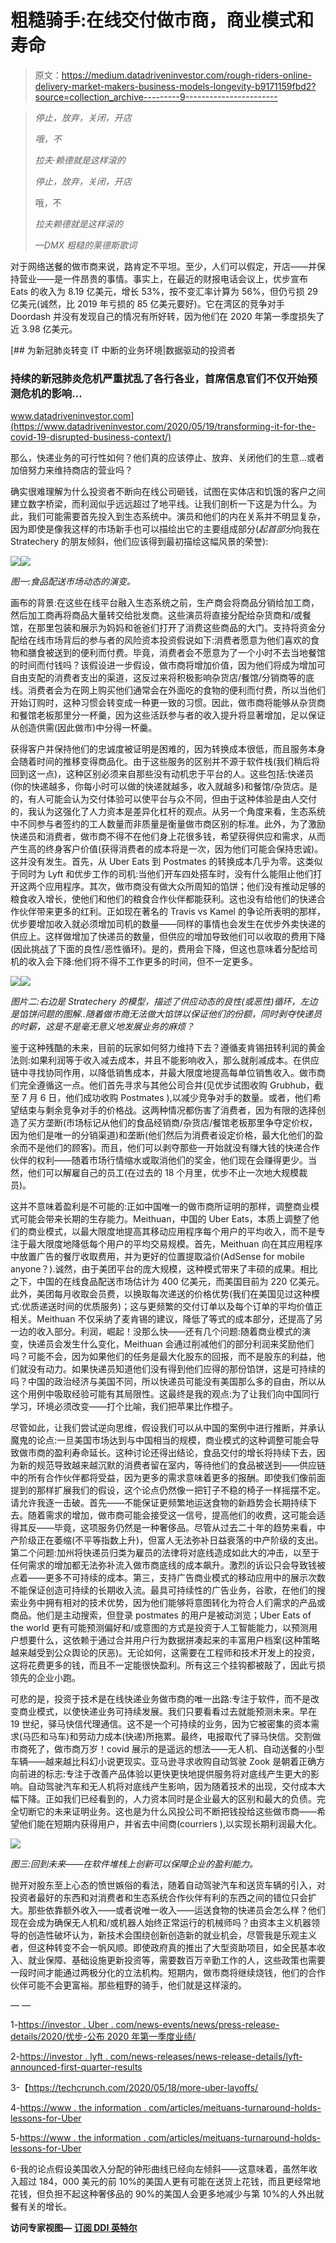 # 粗糙骑手:在线交付做市商，商业模式和寿命

> 原文：<https://medium.datadriveninvestor.com/rough-riders-online-delivery-market-makers-business-models-longevity-b9171159fbd2?source=collection_archive---------9----------------------->

> *停止，放弃，关闭，开店*
> 
> *哦，不*
> 
> *拉夫·赖德就是这样滚的*
> 
> *停止，放弃，关闭，开店*
> 
> 哦，不
> 
> *拉夫赖德就是这样滚的*
> 
> *—DMX 粗糙的莱德斯歌词*

对于网络送餐的做市商来说，路肯定不平坦。至少，人们可以假定，开店——并保持营业——是一件昂贵的事情。事实上，在最近的财报电话会议上，优步宣布 Eats 的收入为 8.19 亿美元，增长 53%，按不变汇率计算为 56%，但仍亏损 29 亿美元(诚然，比 2019 年亏损的 85 亿美元要好)。它在湾区的竞争对手 Doordash 并没有发现自己的情况有所好转，因为他们在 2020 年第一季度损失了近 3.98 亿美元。

[](https://www.datadriveninvestor.com/2020/05/19/transforming-it-for-the-covid-19-disrupted-business-context/) [## 为新冠肺炎转变 IT 中断的业务环境|数据驱动的投资者

### 持续的新冠肺炎危机严重扰乱了各行各业，首席信息官们不仅开始预测危机的影响…

www.datadriveninvestor.com](https://www.datadriveninvestor.com/2020/05/19/transforming-it-for-the-covid-19-disrupted-business-context/) 

那么，快递业务的可行性如何？他们真的应该停止、放弃、关闭他们的生意…或者加倍努力来维持商店的营业吗？

确实很难理解为什么投资者不断向在线公司砸钱，试图在实体店和饥饿的客户之间建立数字桥梁，而利润似乎远远超过了地平线。让我们剖析一下这是为什么。为此，我们可能需要首先投入到生态系统中。演员和他们的内在关系并不明显复杂，因为即使是像我这样的市场新手也可以描绘出它的主要组成部分(*起首部分*向我在 Stratechery 的朋友倾斜，他们应该得到最初描绘这幅风景的荣誉):

![](img/8be8bdc4d261dd3a1ad0489e01ccaa93.png)![](img/98dd6ad8cc4f1a39e705580f1bfb95b3.png)

*图一:食品配送市场动态的演变。*

画布的背景:在这些在线平台融入生态系统之前，生产商会将商品分销给加工商，然后加工商再将商品大量转交给批发商。这些演员将直接分配给杂货商和/或餐馆，在那里包装和展示为妈妈和爸爸们打开了消费这些商品的大门。支持将资金分配给在线市场背后的参与者的风险资本投资假说如下:消费者愿意为他们喜欢的食物和膳食被送到的便利而付费。毕竟，消费者会不愿意为了一个小时不去当地餐馆的时间而付钱吗？该假设进一步假设，做市商将增加价值，因为他们将成为增加可自由支配的消费者支出的渠道，这反过来将积极影响杂货店/餐馆/分销商等的底线。消费者会为在网上购买他们通常会在外面吃的食物的便利而付费，所以当他们开始订购时，这种习惯会转变成一种更一致的习惯。因此，做市商将能够从杂货商和餐馆老板那里分一杯羹，因为这些活跃参与者的收入提升将显著增加，足以保证从创造供需(因此做市)中分得一杯羹。

获得客户并保持他们的忠诚度被证明是困难的，因为转换成本很低，而且服务本身会随着时间的推移变得商品化。由于这些服务的区别并不源于软件栈(我们稍后将回到这一点)，这种区别必须来自那些没有动机忠于平台的人。这些包括:快递员(你的快递越多，你每小时可以做的快递就越多，收入就越多)和餐馆/杂货店。是的，有人可能会认为交付体验可以使平台与众不同，但由于这种体验是由人交付的，我认为这强化了人力资本是差异化杠杆的观点。从另一个角度来看，生态系统中不同参与者签约的工人数量而非质量是衡量做市商区别的标准。此外，为了激励快递员和消费者，做市商不得不在他们身上花很多钱，希望获得供应和需求，从而产生高的终身客户价值(获得消费者的成本将是一次，因为他们可能会保持忠诚)。这并没有发生。首先，从 Uber Eats 到 Postmates 的转换成本几乎为零。这类似于同时为 Lyft 和优步工作的司机:当他们开车四处搭车时，没有什么能阻止他们打开这两个应用程序。其次，做市商没有做大众所周知的馅饼；他们没有推动足够的粮食收入增长，使他们和他们的粮食合作伙伴都能获利。这也没有给他们的快递合作伙伴带来更多的红利。正如现在著名的 Travis vs Kamel 的争论所表明的那样，优步要增加收入就必须增加司机的数量——同样的事情也会发生在优步外卖快递的供应上。这样做增加了快递员的数量，但供应的增加导致他们可以收取的费用下降(因此挑战了下面的良性/恶性循环)。是的，费用会下降，但这也意味着分配给司机的收入会下降:他们将不得不工作更多的时间，但不一定更多。

![](img/b28207bef13b5c5674298a74d577e8f4.png)![](img/3673a061a0a67b0a8d778842668d1e74.png)

*图片二:右边是 Stratechery 的模型，描述了供应动态的良性(或恶性)循环，左边是馅饼问题的图解..随着做市商无法做大馅饼以保证他们的份额，同时剥夺快递员的时薪，这是不是毫无意义地发展业务的麻烦？*

鉴于这种残酷的未来，目前的玩家如何努力维持下去？遵循麦肯锡扭转利润的黄金法则:如果利润等于收入减去成本，并且不能影响收入，那么就削减成本。在供应链中寻找协同作用，以降低销售成本，并最大限度地提高每单位销售收入。做市商们完全遵循这一点。他们首先寻求与其他公司合并(见优步试图收购 Grubhub，截至 7 月 6 日，他们成功收购 Postmates ),以减少竞争对手的数量。或者，他们希望结束与剩余竞争对手的价格战。这两种情况都伤害了消费者，因为有限的选择创造了买方垄断(市场标记从他们的食品经销商/杂货店/餐馆老板那里争夺定价权，因为他们是唯一的分销渠道)和垄断(他们然后为消费者设定价格，最大化他们的盈余而不是他们的顾客)。而且，他们可以剥夺那些一开始就没有赚大钱的快递合作伙伴的权利——随着市场行情缩水或取消他们的奖金，他们现在会赚得更少。当然，他们可以解雇自己的员工(在过去的 18 个月里，优步不止一次地大规模裁员)。

这并不意味着盈利是不可能的:正如中国唯一的做市商所证明的那样，调整商业模式可能会带来长期的生存能力。Meithuan，中国的 Uber Eats，本质上调整了他们的商业模式，以最大限度地提高其移动应用程序每个用户的平均收入，而不是专注于最大限度地降低每个用户的平均交易规模。首先，Meithuan 向在其应用程序中放置广告的餐厅收取费用，并为更好的位置提取溢价(AdSense for mobile anyone？).诚然，由于美团平台的庞大规模，这种模式带来了丰硕的成果。相比之下，中国的在线食品配送市场估计为 400 亿美元，而美国目前为 220 亿美元。此外，美团每月收取会员费，以换取每次递送的价格优势(我们在美国见过这种模式:优质递送时间的优质服务)；这与更频繁的交付订单以及每个订单的平均价值正相关。Meithuan 不仅采纳了麦肯锡的建议，降低了等式的成本部分，还提高了另一边的收入部分。利润，崛起！没那么快——还有几个问题:随着商业模式的演变，快递员会发生什么变化，Meithuan 会通过削减他们的部分利润来奖励他们吗？可能不会，因为如果他们的任务是最大化股东的回报，而不是股东的利益，他们就没有动力。如果快递员知道他们没有得到他们应得的那份馅饼，这是可持续的吗？中国的政治经济与美国不同，所以快递员可能没有美国那么多的自由，所以从这个用例中吸取经验可能有其局限性。这最终是我的观点:为了让我们向中国同行学习，环境必须改变——打个比喻，我们把苹果比作橙子。

尽管如此，让我们尝试逆向思维，假设我们可以从中国的案例中进行推断，并承认魔鬼的论点:一旦美国市场达到与中国相当的规模，商业模式的这种调整可能会导致做市商的盈利寿命延长。这种讨论还得出结论，食品交付的增长将持续下去，因为新的规范导致越来越沉默的消费者留在室内，等待他们的食品被送到——供应链中的所有合作伙伴都将受益，因为更多的需求意味着更多的报酬。即使我们像前面提到的那样扩展我们的假设，这个论点仍然像一把钉子不稳的椅子一样摇摆不定。请允许我逐一击破。首先——不能保证更频繁地运送食物的新趋势会长期持续下去。随着需求的增加，做市商可能会接受这一信号，提高他们的收费，这可能会适得其反——毕竟，这项服务仍然是一种奢侈品。尽管从过去二十年的趋势来看，中产阶级正在萎缩(不平等指数上升)，但富人无法弥补日益衰落的中产阶级的支出。第二个问题:加州将快递员归类为雇员的法律将对底线造成如此大的冲击，以至于任何需求的增加都无法弥补流入做市商底线的成本飙升。激烈的诉讼只会导致钱被点着——更多不可持续的成本。第三，支持广告商业模式的移动应用中的展示次数不能保证创造可持续的长期收入流。最具可持续性的广告业务，谷歌，在他们的搜索业务中拥有相对的技术优势，因为他们能够将意图转化为符合人们需求的产品或商品。他们是主动搜索，但登录 postmates 的用户是被动浏览；Uber Eats of the world 更有可能预测偏好和/或意图的方式是投资于人工智能能力，以预测用户想要什么，这依赖于通过合并用户行为数据拼凑起来的丰富用户档案(这种策略越来越受到公众舆论的厌恶)。无论如何，这需要在工程师和技术开发上的投资，这将花费更多的钱，而且不一定能很快盈利。所有这三个挂钩都被敲了，因此亏损领先的企业小跑。

可悲的是，投资于技术是在线快递业务做市商的唯一出路:专注于软件，而不是改变商业模式，以使快递业务可持续发展。我们只要看看过去就能预测未来。早在 19 世纪，驿马快信代理通信。这不是一个可持续的业务，因为它被密集的资本需求(马匹和马车)和劳动力成本(快递)所拖累。最终，电报取代了驿马快信。交割做市商死了，做市商万岁！covid 展示的是遥远的想法——无人机、自动送餐的小型车辆——越来越比科幻小说更现实。亚马逊寻求收购自动驾驶 Zook 是朝着正确方向前进的标志:专注于改善产品体验以更快更快地提供服务将对底线产生更大的影响。自动驾驶汽车和无人机将对底线产生影响，因为随着技术的出现，交付成本大幅下降。正如我们已经看到的，人力资本同时是企业最大的区别和最大的负债。完全切断它的未来证明业务。这也是为什么风投公司不断把钱投给这些做市商——希望他们能在短期内获得用户，并省去中间商(courriers ),以实现长期利润最大化。

![](img/294079be4b3675bec764e62703e4bc1d.png)

*图三:回到未来——在软件堆栈上创新可以保障企业的盈利能力。*

抛开对股东至上心态的愤世嫉俗的看法，随着自动驾驶汽车和送货车辆的引入，对投资者最好的东西和对消费者和生态系统合作伙伴有利的东西之间的错位只会扩大。那些依靠额外收入——或者说唯一收入——运送食物的快递员会怎么样？他们现在会成为确保无人机和/或机器人始终正常运行的机械师吗？由资本主义机器领导的创造性破坏认为，新技术会围绕创新创造新的就业机会，尽管我是乐观主义者，但这种转变不会一帆风顺。即使政府真的推出了大型资助项目，如全民基本收入、就业保障、基础设施更新投资等，需要数百万辛勤工作的人，这些政策也需要一段时间才能通过两极分化的立法机构。短期内，做市商将继续烧钱，他们的合作伙伴可能不会更富裕。那些粗野的骑手，他们就是这样滚的。

— —

1-[https://investor . Uber . com/news-events/news/press-release-details/2020/优步-公布 2020 年第一季度业绩/](https://investor.uber.com/news-events/news/press-release-details/2020/Uber-Announces-Results-for-First-Quarter-2020/)

2-[https://investor . lyft . com/news-releases/news-release-details/lyft-announced-first-quarter-results](https://investor.lyft.com/news-releases/news-release-details/lyft-announces-first-quarter-results)

3-【https://techcrunch.com/2020/05/18/more-uber-layoffs/ 

4-[https://www . the information . com/articles/meituans-turnaround-holds-lessons-for-Uber](https://www.theinformation.com/articles/meituans-turnaround-holds-lessons-for-uber)

5-[https://www . the information . com/articles/meituans-turnaround-holds-lessons-for-Uber](https://www.theinformation.com/articles/meituans-turnaround-holds-lessons-for-uber)

6-我的论点假设美国收入分配的钟形曲线已经向左倾斜——这意味着，虽然年收入超过 184，000 美元的前 10%的美国人更有可能在送货上花钱，而且更经常地花钱，但负担不起这种奢侈品的 90%的美国人会更多地减少与第 10%的人外出就餐有关的增长。

**访问专家视图—** [**订阅 DDI 英特尔**](https://datadriveninvestor.com/ddi-intel)